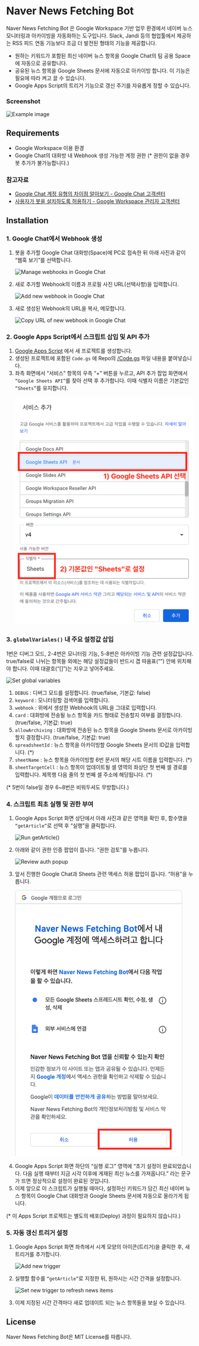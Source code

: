 # Naver News Fetching Bot

Naver News Fetching Bot 은 Google Workspace 기반 업무 환경에서 네이버 뉴스 모니터링과 아카이빙을 자동화하는 도구입니다. Slack, Jandi 등의 협업툴에서 제공하는 RSS 피드 연동 기능보다 조금 더 발전된 형태의 기능을 제공합니다.

* 원하는 키워드가 포함된 최신 네이버 뉴스 항목을 Google Chat의 팀 공용 Space에 자동으로 공유합니다.
* 공유된 뉴스 항목을 Google Sheets 문서에 자동으로 아카이빙 합니다. 이 기능은 필요에 따라 켜고 끌 수 있습니다.
* Google Apps Script의 트리거 기능으로 갱신 주기를 자유롭게 정할 수 있습니다.

### Screenshot

<img src="https://github.com/seongjinme/naver-news-fetching-bot/blob/main/static/images/chat_item_card.jpg" width="400" alt="Example image">

## Requirements

* Google Workspace 이용 환경
* Google Chat의 대화방 내 Webhook 생성 가능한 계정 권한 (* 권한이 없을 경우 봇 추가가 불가능합니다.)

### 참고자료

* [Google Chat 계정 유형의 차이점 알아보기 - Google Chat 고객센터](https://support.google.com/chat/answer/9291345?hl=ko)
* [사용자가 봇을 설치하도록 허용하기 - Google Workspace 관리자 고객센터](https://support.google.com/a/answer/7651360?hl=ko)

## Installation
### 1. Google Chat에서 Webhook 생성

1. 봇을 추가할 Google Chat 대화방(Space)에 PC로 접속한 뒤 아래 사진과 같이 “웹훅 보기”를 선택합니다.<p><img src="https://github.com/seongjinme/naver-news-fetching-bot/blob/main/static/images/manage_webhook.png" alt="Manage webhooks in Google Chat"></p>
2. 새로 추가할 Webhook의 이름과 프로필 사진 URL(선택사항)을 입력합니다.<p><img src="https://github.com/seongjinme/naver-news-fetching-bot/blob/main/static/images/add_webhook.png" alt="Add new webhook in Google Chat"></p>
3. 새로 생성된 Webhook의 URL을 복사, 메모합니다.<p><img src="https://github.com/seongjinme/naver-news-fetching-bot/blob/main/static/images/add_webhook_result.png" alt="Copy URL of new webhook in Google Chat"></p>

### 2. Google Apps Script에서 스크립트 삽입 및 API 추가

1. [Google Apps Script](https://script.google.com) 에서 새 프로젝트를 생성합니다.
2. 생성된 프로젝트에 포함된 <code>Code.gs</code> 에 Repo의 [/Code.gs](https://github.com/seongjinme/naver-news-fetching-bot/blob/main/Code.gs) 파일 내용을 붙여넣습니다.
3. 좌측 화면에서 “서비스” 항목의 우측 “+” 버튼을 누르고, API 추가 팝업 화면에서 <code>“Google Sheets API”</code>를 찾아 선택 후 추가합니다. 이때 식별자 이름은 기본값인 <code>“Sheets”</code>를 유지합니다.<p><img src="https://github.com/seongjinme/naver-news-fetching-bot/blob/main/static/images/add_sheets_api.png" alt="Add Google Sheets API to the project"></p>

### 3. <code>globalVariales()</code> 내 주요 설정값 삽입
1번은 디버그 모드, 2-4번은 모니터링 기능, 5-8번은 아카이빙 기능 관련 설정값입니다. true/false로 나뉘는 항목들 외에는 해당 설정값들이 반드시 겹 따옴표(“”) 안에 위치해야 합니다. 이때 대괄호(“[]”)는 지우고 넣어주세요.

<img src="https://github.com/seongjinme/naver-news-fetching-bot/blob/main/static/images/set_variables.png" alt="Set global variables">

1. <code>DEBUG</code> : 디버그 모드를 설정합니다. (true/false, 기본값: false)
2. <code>keyword</code> : 모니터링할 검색어를 입력합니다.
3. <code>webhook</code> : 위에서 생성한 Webhook의 URL을 그대로 입력합니다.
4. <code>card</code> : 대화방에 전송될 뉴스 항목을 카드 형태로 전송할지 여부를 결정합니다. (true/false, 기본값: true)
5. <code>allowArchiving</code> : 대화방에 전송된 뉴스 항목을 Google Sheets 문서로 아카이빙할지 결정합니다. (true/false, 기본값: true)
6. <code>spreadsheetId</code> : 뉴스 항목을 아카이빙할 Google Sheets 문서의 ID값을 입력합니다. (*)
7. <code>sheetName</code> : 뉴스 항목을 아카이빙할 6번 문서의 해당 시트 이름을 입력합니다. (*)
8. <code>sheetTargetCell</code> : 뉴스 항목이 업데이트될 셀 영역의 좌상단 첫 번째 셀 경로를 입력합니다. 제목행 다음 줄의 첫 번째 셀 주소에 해당됩니다. (*)

(* 5번이 false일 경우 6~8번은 비워두셔도 무방합니다.)

### 4. 스크립트 최초 실행 및 권한 부여

1. Google Apps Script 화면 상단에서 아래 사진과 같은 영역을 확인 후, 함수명을 <code>“getArticle”</code>로 선택 후 “실행”을 클릭합니다.<p><img src="https://github.com/seongjinme/naver-news-fetching-bot/blob/main/static/images/run.png" alt="Run getArticle()"></p>
2. 아래와 같이 권한 인증 팝업이 뜹니다. “권한 검토”를 누릅니다.<p><img src="https://github.com/seongjinme/naver-news-fetching-bot/blob/main/static/images/auth_popup_required.png" alt="Review auth popup"></p>
3. 앞서 진행한 Google Chat과 Sheets 관련 액세스 허용 팝업이 뜹니다. “허용”을 누릅니다.<p><img src="https://github.com/seongjinme/naver-news-fetching-bot/blob/main/static/images/auth_popup_allow.png" alt="Allow authentication"></p>
4. Google Apps Script 화면 하단의 “실행 로그” 영역에 “초기 설정이 완료되었습니다. 다음 실행 때부터 지금 시각 이후에 게재된 최신 뉴스를 가져옵니다.” 라는 문구가 뜨면 정상적으로 설정이 완료된 것입니다.
5. 이제 앞으로 이 스크립트가 실행될 때마다, 설정하신 키워드가 담긴 최신 네이버 뉴스 항목이 Google Chat 대화방과 Google Sheets 문서에 자동으로 올라가게 됩니다.

(* 이 Apps Script 프로젝트는 별도의 배포(Deploy) 과정이 필요하지 않습니다.)

### 5. 자동 갱신 트리거 설정

1. Google Apps Script 화면 좌측에서 시계 모양의 아이콘(트리거)을 클릭한 후, 새 트리거를 추가합니다.<p><img src="https://github.com/seongjinme/naver-news-fetching-bot/blob/main/static/images/add_trigger.png" alt="Add new trigger"></p>
2. 실행할 함수를 <code>“getArticle”</code>로 지정한 뒤, 원하시는 시간 간격을 설정합니다.<p><img src="https://github.com/seongjinme/naver-news-fetching-bot/blob/main/static/images/add_trigger_popup.png" alt="Set new trigger to refresh news items"></p>
3. 이제 지정된 시간 간격마다 새로 업데이트 되는 뉴스 항목들을 보실 수 있습니다.

## License
Naver News Fetching Bot은 MIT License를 따릅니다.
